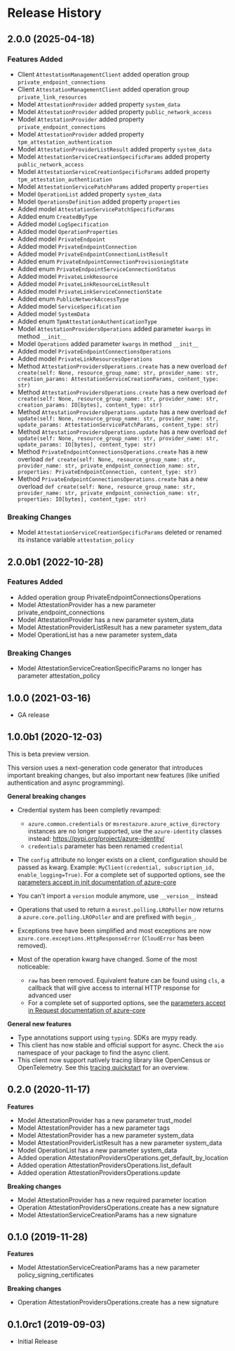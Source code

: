 # Release History

## 2.0.0 (2025-04-18)

### Features Added

  - Client `AttestationManagementClient` added operation group `private_endpoint_connections`
  - Client `AttestationManagementClient` added operation group `private_link_resources`
  - Model `AttestationProvider` added property `system_data`
  - Model `AttestationProvider` added property `public_network_access`
  - Model `AttestationProvider` added property `private_endpoint_connections`
  - Model `AttestationProvider` added property `tpm_attestation_authentication`
  - Model `AttestationProviderListResult` added property `system_data`
  - Model `AttestationServiceCreationSpecificParams` added property `public_network_access`
  - Model `AttestationServiceCreationSpecificParams` added property `tpm_attestation_authentication`
  - Model `AttestationServicePatchParams` added property `properties`
  - Model `OperationList` added property `system_data`
  - Model `OperationsDefinition` added property `properties`
  - Added model `AttestationServicePatchSpecificParams`
  - Added enum `CreatedByType`
  - Added model `LogSpecification`
  - Added model `OperationProperties`
  - Added model `PrivateEndpoint`
  - Added model `PrivateEndpointConnection`
  - Added model `PrivateEndpointConnectionListResult`
  - Added enum `PrivateEndpointConnectionProvisioningState`
  - Added enum `PrivateEndpointServiceConnectionStatus`
  - Added model `PrivateLinkResource`
  - Added model `PrivateLinkResourceListResult`
  - Added model `PrivateLinkServiceConnectionState`
  - Added enum `PublicNetworkAccessType`
  - Added model `ServiceSpecification`
  - Added model `SystemData`
  - Added enum `TpmAttestationAuthenticationType`
  - Model `AttestationProvidersOperations` added parameter `kwargs` in method `__init__`
  - Model `Operations` added parameter `kwargs` in method `__init__`
  - Added model `PrivateEndpointConnectionsOperations`
  - Added model `PrivateLinkResourcesOperations`
  - Method `AttestationProvidersOperations.create` has a new overload `def create(self: None, resource_group_name: str, provider_name: str, creation_params: AttestationServiceCreationParams, content_type: str)`
  - Method `AttestationProvidersOperations.create` has a new overload `def create(self: None, resource_group_name: str, provider_name: str, creation_params: IO[bytes], content_type: str)`
  - Method `AttestationProvidersOperations.update` has a new overload `def update(self: None, resource_group_name: str, provider_name: str, update_params: AttestationServicePatchParams, content_type: str)`
  - Method `AttestationProvidersOperations.update` has a new overload `def update(self: None, resource_group_name: str, provider_name: str, update_params: IO[bytes], content_type: str)`
  - Method `PrivateEndpointConnectionsOperations.create` has a new overload `def create(self: None, resource_group_name: str, provider_name: str, private_endpoint_connection_name: str, properties: PrivateEndpointConnection, content_type: str)`
  - Method `PrivateEndpointConnectionsOperations.create` has a new overload `def create(self: None, resource_group_name: str, provider_name: str, private_endpoint_connection_name: str, properties: IO[bytes], content_type: str)`

### Breaking Changes

  - Model `AttestationServiceCreationSpecificParams` deleted or renamed its instance variable `attestation_policy`

## 2.0.0b1 (2022-10-28)

### Features Added

  - Added operation group PrivateEndpointConnectionsOperations
  - Model AttestationProvider has a new parameter private_endpoint_connections
  - Model AttestationProvider has a new parameter system_data
  - Model AttestationProviderListResult has a new parameter system_data
  - Model OperationList has a new parameter system_data

### Breaking Changes

  - Model AttestationServiceCreationSpecificParams no longer has parameter attestation_policy

## 1.0.0 (2021-03-16)

* GA release

## 1.0.0b1 (2020-12-03)

This is beta preview version.

This version uses a next-generation code generator that introduces important breaking changes, but also important new features (like unified authentication and async programming).

**General breaking changes**

- Credential system has been completly revamped:

  - `azure.common.credentials` or `msrestazure.azure_active_directory` instances are no longer supported, use the `azure-identity` classes instead: https://pypi.org/project/azure-identity/
  - `credentials` parameter has been renamed `credential`

- The `config` attribute no longer exists on a client, configuration should be passed as kwarg. Example: `MyClient(credential, subscription_id, enable_logging=True)`. For a complete set of
  supported options, see the [parameters accept in init documentation of azure-core](https://github.com/Azure/azure-sdk-for-python/blob/main/sdk/core/azure-core/CLIENT_LIBRARY_DEVELOPER.md#available-policies)
- You can't import a `version` module anymore, use `__version__` instead
- Operations that used to return a `msrest.polling.LROPoller` now returns a `azure.core.polling.LROPoller` and are prefixed with `begin_`.
- Exceptions tree have been simplified and most exceptions are now `azure.core.exceptions.HttpResponseError` (`CloudError` has been removed).
- Most of the operation kwarg have changed. Some of the most noticeable:

  - `raw` has been removed. Equivalent feature can be found using `cls`, a callback that will give access to internal HTTP response for advanced user
  - For a complete set of
  supported options, see the [parameters accept in Request documentation of azure-core](https://github.com/Azure/azure-sdk-for-python/blob/main/sdk/core/azure-core/CLIENT_LIBRARY_DEVELOPER.md#available-policies)

**General new features**

- Type annotations support using `typing`. SDKs are mypy ready.
- This client has now stable and official support for async. Check the `aio` namespace of your package to find the async client.
- This client now support natively tracing library like OpenCensus or OpenTelemetry. See this [tracing quickstart](https://github.com/Azure/azure-sdk-for-python/tree/main/sdk/core/azure-core-tracing-opentelemetry) for an overview.

## 0.2.0 (2020-11-17)

**Features**

  - Model AttestationProvider has a new parameter trust_model
  - Model AttestationProvider has a new parameter tags
  - Model AttestationProvider has a new parameter system_data
  - Model AttestationProviderListResult has a new parameter system_data
  - Model OperationList has a new parameter system_data
  - Added operation AttestationProvidersOperations.get_default_by_location
  - Added operation AttestationProvidersOperations.list_default
  - Added operation AttestationProvidersOperations.update

**Breaking changes**

  - Model AttestationProvider has a new required parameter location
  - Operation AttestationProvidersOperations.create has a new signature
  - Model AttestationServiceCreationParams has a new signature

## 0.1.0 (2019-11-28)

**Features**

  - Model AttestationServiceCreationParams has a new parameter
    policy_signing_certificates

**Breaking changes**

  - Operation AttestationProvidersOperations.create has a new signature

## 0.1.0rc1 (2019-09-03)

  - Initial Release
